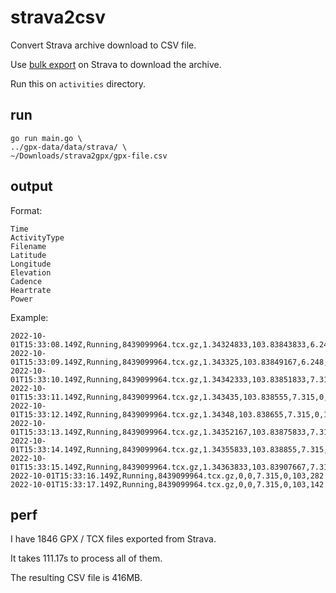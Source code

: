 # strava2csv

Convert Strava archive download to CSV file.

Use [bulk export](https://support.strava.com/hc/en-us/articles/216918437-Exporting-your-Data-and-Bulk-Export#h_01GG58HC4F1BGQ9PQZZVANN6WF) on Strava to download the archive.

Run this on `activities` directory.

## run

```
go run main.go \
../gpx-data/data/strava/ \
~/Downloads/strava2gpx/gpx-file.csv
```
## output

Format:

```
Time
ActivityType
Filename
Latitude
Longitude
Elevation
Cadence
Heartrate
Power
```

Example:

```
2022-10-01T15:33:08.149Z,Running,8439099964.tcx.gz,1.34324833,103.83843833,6.248,0,104,348
2022-10-01T15:33:09.149Z,Running,8439099964.tcx.gz,1.343325,103.83849167,6.248,0,103,0
2022-10-01T15:33:10.149Z,Running,8439099964.tcx.gz,1.34342333,103.83851833,7.315,0,103,192
2022-10-01T15:33:11.149Z,Running,8439099964.tcx.gz,1.343435,103.838555,7.315,0,102,440
2022-10-01T15:33:12.149Z,Running,8439099964.tcx.gz,1.34348,103.838655,7.315,0,102,760
2022-10-01T15:33:13.149Z,Running,8439099964.tcx.gz,1.34352167,103.83875833,7.315,0,103,908
2022-10-01T15:33:14.149Z,Running,8439099964.tcx.gz,1.34355833,103.838855,7.315,0,103,802
2022-10-01T15:33:15.149Z,Running,8439099964.tcx.gz,1.34363833,103.83907667,7.315,0,103,570
2022-10-01T15:33:16.149Z,Running,8439099964.tcx.gz,0,0,7.315,0,103,282
2022-10-01T15:33:17.149Z,Running,8439099964.tcx.gz,0,0,7.315,0,103,142
```


## perf

I have 1846 GPX / TCX files exported from Strava.

It takes 111.17s to process all of them.

The resulting CSV file is 416MB.
